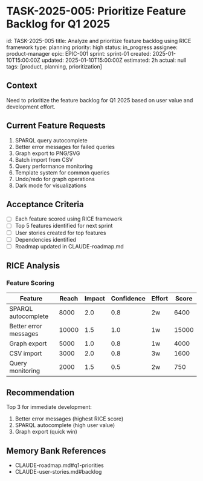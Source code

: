 # TASK-2025-005: Prioritize Feature Backlog for Q1 2025

id: TASK-2025-005
title: Analyze and prioritize feature backlog using RICE framework
type: planning
priority: high
status: in_progress
assignee: product-manager
epic: EPIC-001
sprint: sprint-01
created: 2025-01-10T15:00:00Z
updated: 2025-01-10T15:00:00Z
estimated: 2h
actual: null
tags: [product, planning, prioritization]

## Context
Need to prioritize the feature backlog for Q1 2025 based on user value and development effort.

## Current Feature Requests
1. SPARQL query autocomplete
2. Better error messages for failed queries
3. Graph export to PNG/SVG
4. Batch import from CSV
5. Query performance monitoring
6. Template system for common queries
7. Undo/redo for graph operations
8. Dark mode for visualizations

## Acceptance Criteria
- [ ] Each feature scored using RICE framework
- [ ] Top 5 features identified for next sprint
- [ ] User stories created for top features
- [ ] Dependencies identified
- [ ] Roadmap updated in CLAUDE-roadmap.md

## RICE Analysis

### Feature Scoring
| Feature | Reach | Impact | Confidence | Effort | Score |
|---------|-------|--------|------------|--------|-------|
| SPARQL autocomplete | 8000 | 2.0 | 0.8 | 2w | 6400 |
| Better error messages | 10000 | 1.5 | 1.0 | 1w | 15000 |
| Graph export | 5000 | 1.0 | 0.8 | 1w | 4000 |
| CSV import | 3000 | 2.0 | 0.8 | 3w | 1600 |
| Query monitoring | 2000 | 1.5 | 0.5 | 2w | 750 |

## Recommendation
Top 3 for immediate development:
1. Better error messages (highest RICE score)
2. SPARQL autocomplete (high user value)
3. Graph export (quick win)

## Memory Bank References
- CLAUDE-roadmap.md#q1-priorities
- CLAUDE-user-stories.md#backlog